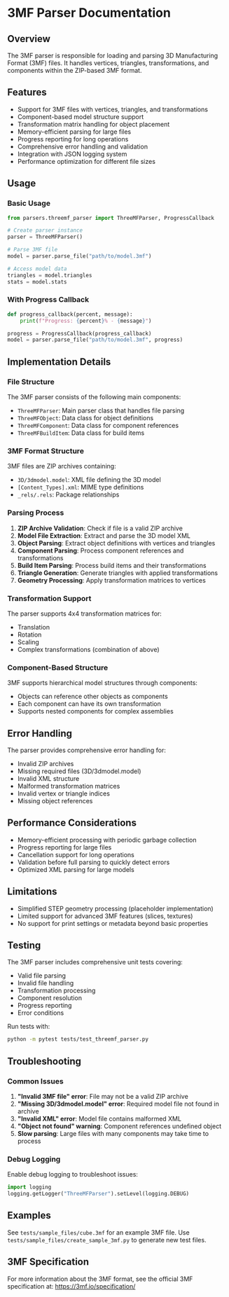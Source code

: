 # 3MF Parser Documentation

## Overview

The 3MF parser is responsible for loading and parsing 3D Manufacturing Format (3MF) files. It handles vertices, triangles, transformations, and components within the ZIP-based 3MF format.

## Features

- Support for 3MF files with vertices, triangles, and transformations
- Component-based model structure support
- Transformation matrix handling for object placement
- Memory-efficient parsing for large files
- Progress reporting for long operations
- Comprehensive error handling and validation
- Integration with JSON logging system
- Performance optimization for different file sizes

## Usage

### Basic Usage

```python
from parsers.threemf_parser import ThreeMFParser, ProgressCallback

# Create parser instance
parser = ThreeMFParser()

# Parse 3MF file
model = parser.parse_file("path/to/model.3mf")

# Access model data
triangles = model.triangles
stats = model.stats
```

### With Progress Callback

```python
def progress_callback(percent, message):
    print(f"Progress: {percent}% - {message}")

progress = ProgressCallback(progress_callback)
model = parser.parse_file("path/to/model.3mf", progress)
```

## Implementation Details

### File Structure

The 3MF parser consists of the following main components:

- `ThreeMFParser`: Main parser class that handles file parsing
- `ThreeMFObject`: Data class for object definitions
- `ThreeMFComponent`: Data class for component references
- `ThreeMFBuildItem`: Data class for build items

### 3MF Format Structure

3MF files are ZIP archives containing:

- `3D/3dmodel.model`: XML file defining the 3D model
- `[Content_Types].xml`: MIME type definitions
- `_rels/.rels`: Package relationships

### Parsing Process

1. **ZIP Archive Validation**: Check if file is a valid ZIP archive
2. **Model File Extraction**: Extract and parse the 3D model XML
3. **Object Parsing**: Extract object definitions with vertices and triangles
4. **Component Parsing**: Process component references and transformations
5. **Build Item Parsing**: Process build items and their transformations
6. **Triangle Generation**: Generate triangles with applied transformations
7. **Geometry Processing**: Apply transformation matrices to vertices

### Transformation Support

The parser supports 4x4 transformation matrices for:

- Translation
- Rotation
- Scaling
- Complex transformations (combination of above)

### Component-Based Structure

3MF supports hierarchical model structures through components:

- Objects can reference other objects as components
- Each component can have its own transformation
- Supports nested components for complex assemblies

## Error Handling

The parser provides comprehensive error handling for:

- Invalid ZIP archives
- Missing required files (3D/3dmodel.model)
- Invalid XML structure
- Malformed transformation matrices
- Invalid vertex or triangle indices
- Missing object references

## Performance Considerations

- Memory-efficient processing with periodic garbage collection
- Progress reporting for large files
- Cancellation support for long operations
- Validation before full parsing to quickly detect errors
- Optimized XML parsing for large models

## Limitations

- Simplified STEP geometry processing (placeholder implementation)
- Limited support for advanced 3MF features (slices, textures)
- No support for print settings or metadata beyond basic properties

## Testing

The 3MF parser includes comprehensive unit tests covering:

- Valid file parsing
- Invalid file handling
- Transformation processing
- Component resolution
- Progress reporting
- Error conditions

Run tests with:
```bash
python -m pytest tests/test_threemf_parser.py
```

## Troubleshooting

### Common Issues

1. **"Invalid 3MF file" error**: File may not be a valid ZIP archive
2. **"Missing 3D/3dmodel.model" error**: Required model file not found in archive
3. **"Invalid XML" error**: Model file contains malformed XML
4. **"Object not found" warning**: Component references undefined object
5. **Slow parsing**: Large files with many components may take time to process

### Debug Logging

Enable debug logging to troubleshoot issues:
```python
import logging
logging.getLogger("ThreeMFParser").setLevel(logging.DEBUG)
```

## Examples

See `tests/sample_files/cube.3mf` for an example 3MF file. Use `tests/sample_files/create_sample_3mf.py` to generate new test files.

## 3MF Specification

For more information about the 3MF format, see the official 3MF specification at: https://3mf.io/specification/